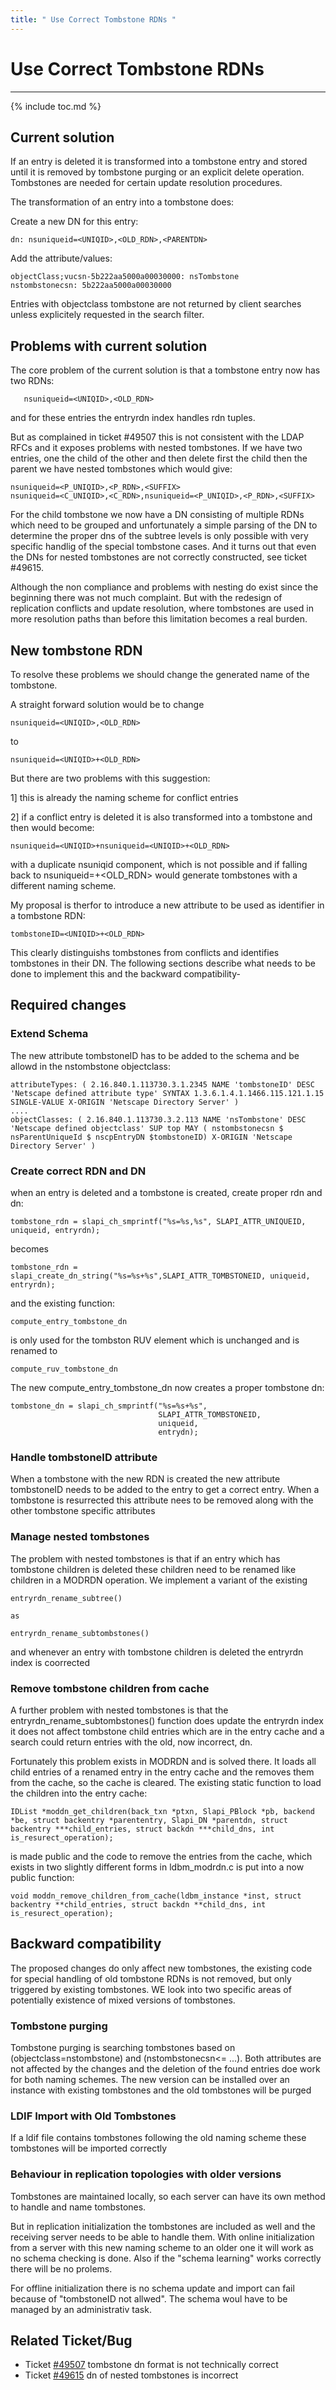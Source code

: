 ```yaml
---
title: " Use Correct Tombstone RDNs "
---
```


# Use Correct Tombstone RDNs
-------------------------------------

{% include toc.md %}

## Current solution

If an entry is deleted it is transformed into a tombstone entry and stored until it is
removed by tombstone purging or an explicit delete operation. Tombstones are needed for 
certain update resolution procedures.

The transformation of an entry into a tombstone does:

Create  a new DN for this entry:

    dn: nsuniqueid=<UNIQID>,<OLD_RDN>,<PARENTDN>

Add the attribute/values:

    objectClass;vucsn-5b222aa5000a00030000: nsTombstone
    nstombstonecsn: 5b222aa5000a00030000

Entries with objectclass tombstone are not returned by client searches unless explicitely requested in
the search filter.

## Problems with current solution

The core problem of the current solution is that a tombstone entry now has two RDNs: 

       nsuniqueid=<UNIQID>,<OLD_RDN>

and for these entries the entryrdn index handles rdn tuples.

But as complained in ticket #49507 this is not consistent with the LDAP RFCs and it exposes problems with nested tombstones.
If we have two entries, one the child of the other and then delete first the child then the parent we have nested tombstones
which would give:

    nsuniqueid=<P_UNIQID>,<P_RDN>,<SUFFIX>
    nsuniqueid=<C_UNIQID>,<C_RDN>,nsuniqueid=<P_UNIQID>,<P_RDN>,<SUFFIX> 

For the child tombstone we now have a DN consisting of multiple RDNs which need to be grouped and unfortunately a simple 
parsing of the DN to determine the proper dns of the subtree levels is only possible with very specific handlig of the
special tombstone cases.
And it turns out that even the DNs for nested tombstones are not correctly constructed, see ticket #49615.

Although the non compliance and problems with nesting do exist since the beginning there was not much complaint. But with the 
redesign of replication conflicts and update resolution, where tombstones are used in more resolution paths than before
this limitation becomes a real burden.
 

## New tombstone RDN

To resolve these problems we should change the generated name of the tombstone.

A straight forward solution would be to change

    nsuniqueid=<UNIQID>,<OLD_RDN>

to

    nsuniqueid=<UNIQID>+<OLD_RDN>

But there are two problems with this suggestion:

1] this is already the naming scheme for conflict entries

2] if a conflict entry is deleted it is also transformed into a tombstone and then would become:

    nsuniqueid=<UNIQID>+nsuniqueid=<UNIQID>+<OLD_RDN>

with a duplicate nsuniqid component, which is not possible and if falling back to nsuniqueid=<UNIQID>+<OLD_RDN> would
generate tombstones with a different naming scheme.

My proposal is therfor to introduce a new attribute to be used as identifier in a tombstone RDN:

    tombstoneID=<UNIQID>+<OLD_RDN>

This clearly distinguishs tombstones from conflicts and identifies tombstones in their DN. The following sections 
describe what needs to be done to implement this and the backward compatibility-

## Required changes

### Extend Schema

The new attribute tombstoneID has to be added to the schema and be allowd in the nstombstone objectclass:

    attributeTypes: ( 2.16.840.1.113730.3.1.2345 NAME 'tombstoneID' DESC 'Netscape defined attribute type' SYNTAX 1.3.6.1.4.1.1466.115.121.1.15 SINGLE-VALUE X-ORIGIN 'Netscape Directory Server' )
    ....
    objectClasses: ( 2.16.840.1.113730.3.2.113 NAME 'nsTombstone' DESC 'Netscape defined objectclass' SUP top MAY ( nstombstonecsn $ nsParentUniqueId $ nscpEntryDN $tombstoneID) X-ORIGIN 'Netscape Directory Server' )


### Create correct RDN and DN

when an entry is deleted and a tombstone is created, create proper rdn and dn:

    tombstone_rdn = slapi_ch_smprintf("%s=%s,%s", SLAPI_ATTR_UNIQUEID, uniqueid, entryrdn);

becomes

    tombstone_rdn = slapi_create_dn_string("%s=%s+%s",SLAPI_ATTR_TOMBSTONEID, uniqueid, entryrdn);

and the existing function: 

    compute_entry_tombstone_dn

is only used for the tombston RUV element which is unchanged and is renamed to 

    compute_ruv_tombstone_dn

The new compute_entry_tombstone_dn now creates a proper tombstone dn:


    tombstone_dn = slapi_ch_smprintf("%s=%s+%s",
                                     SLAPI_ATTR_TOMBSTONEID,
                                     uniqueid,
                                     entrydn);

### Handle tombstoneID attribute

When a tombstone with the new RDN is created the new attribute tombstoneID needs to be added to the entry to get a correct entry.
When a tombstone is resurrected this attribute nees to be removed along with the other tombstone specific attributes


### Manage nested tombstones

The problem with nested tombstones is that if an entry which has tombstone children is deleted these 
children need to be renamed like children in a MODRDN operation. We implement a variant of the existing

    entryrdn_rename_subtree()

    as

    entryrdn_rename_subtombstones()

and whenever an entry with tombstone children is deleted the entryrdn index is coorrected

### Remove tombstone children from cache

A further problem with nested tombstones is that the entryrdn_rename_subtombstones() function does update the
entryrdn index it does not affect tombstone child entries which are in the entry cache and a search could return 
entries with the old, now incorrect, dn.

Fortunately this problem exists in MODRDN and is solved there. It loads all child entries of a renamed entry in the
entry cache and the removes them from the cache, so the cache is cleared.
The existing static function to load the children into the entry cache:

    IDList *moddn_get_children(back_txn *ptxn, Slapi_PBlock *pb, backend *be, struct backentry *parententry, Slapi_DN *parentdn, struct backentry ***child_entries, struct backdn ***child_dns, int is_resurect_operation);

is made public and the code to remove the entries from the cache, which exists in two slightly different forms in ldbm_modrdn.c is put into a now public function:

    void moddn_remove_children_from_cache(ldbm_instance *inst, struct backentry **child_entries, struct backdn **child_dns, int is_resurect_operation);

 

## Backward compatibility

The proposed changes do only affect new tombstones, the existing code for special handling of old tombstone RDNs is not removed, but only triggered by existing tombstones.
WE look into two specific areas of potentially existence of mixed versions of tombstones.

### Tombstone purging

Tombstone purging is searching tombstones based on (objectclass=nstombstone) and (nstombstonecsn<= ...). Both attributes are not affected by the changes and the deletion of the found entries doe work for
both naming schemes. The new version can be installed over an instance with existing tombstones and the old tombstones will be purged


### LDIF Import with Old Tombstones

If a ldif file contains tombstones following the old naming scheme these tombstones will be imported correctly

### Behaviour in replication topologies with older versions

Tombstones are maintained locally, so each server can have its own method to handle and name tombstones.

But in replication initialization the tombstones are included as well and the receiving server needs to be able to handle them. With online initialization from
a server with this new naming scheme to an older one it will work as no schema checking is done. Also if the "schema learning" works correctly there will be no prolems.

For offline initialization there is no schema update and import can fail because of "tombstoneID not allwed". The schema woul have to be managed by an administrativ task.

Related Ticket/Bug
------------------

* Ticket [\#49507](https://pagure.io/389-ds-base/issue/49507) tombstone dn format is not technically correct
* Ticket [\#49615](https://pagure.io/389-ds-base/issue/49615) dn of nested tombstones is incorrect
